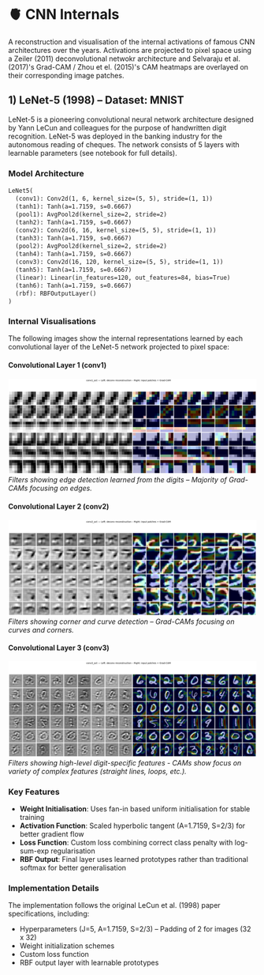 # 🫀 CNN Internals

A reconstruction and visualisation of the internal activations of famous CNN architectures over the years. Activations are projected to pixel space using a Zeiler (2011) deconvolutional netwokr architecture and Selvaraju et al. (2017)'s Grad-CAM / Zhou et el. (2015)'s CAM heatmaps are overlayed on their corresponding image patches.

## 1) LeNet-5 (1998) – Dataset: MNIST

LeNet-5 is a pioneering convolutional neural network architecture designed by Yann LeCun and colleagues for the purpose of handwritten digit recognition. LeNet-5 was deployed in the banking industry for the autonomous reading of cheques. The network consists of 5 layers with learnable parameters (see notebook for full details).

### Model Architecture

```
LeNet5(
  (conv1): Conv2d(1, 6, kernel_size=(5, 5), stride=(1, 1))
  (tanh1): Tanh(a=1.7159, s=0.6667)
  (pool1): AvgPool2d(kernel_size=2, stride=2)
  (tanh2): Tanh(a=1.7159, s=0.6667)
  (conv2): Conv2d(6, 16, kernel_size=(5, 5), stride=(1, 1))
  (tanh3): Tanh(a=1.7159, s=0.6667)
  (pool2): AvgPool2d(kernel_size=2, stride=2)
  (tanh4): Tanh(a=1.7159, s=0.6667)
  (conv3): Conv2d(16, 120, kernel_size=(5, 5), stride=(1, 1))
  (tanh5): Tanh(a=1.7159, s=0.6667)
  (linear): Linear(in_features=120, out_features=84, bias=True)
  (tanh6): Tanh(a=1.7159, s=0.6667)
  (rbf): RBFOutputLayer()
)
```

### Internal Visualisations

The following images show the internal representations learned by each convolutional layer of the LeNet-5 network projected to pixel space:

#### Convolutional Layer 1 (conv1)
![Conv1 Internal Representations](images/lenet-5_conv1.png)
*Filters showing edge detection learned from the digits – Majority of Grad-CAMs focusing on edges.*

#### Convolutional Layer 2 (conv2)  
![Conv2 Internal Representations](images/lenet-5_conv2.png)
*Filters showing corner and curve detection – Grad-CAMs focusing on curves and corners.*

#### Convolutional Layer 3 (conv3)
![Conv3 Internal Representations](images/lenet-5_conv3.png)
*Filters showing high-level digit-specific features - CAMs show focus on variety of complex features (straight lines, loops, etc.).*

### Key Features

- **Weight Initialisation**: Uses fan-in based uniform initialisation for stable training
- **Activation Function**: Scaled hyperbolic tangent (A=1.7159, S=2/3) for better gradient flow
- **Loss Function**: Custom loss combining correct class penalty with log-sum-exp regularisation
- **RBF Output**: Final layer uses learned prototypes rather than traditional softmax for better generalisation

### Implementation Details

The implementation follows the original LeCun et al. (1998) paper specifications, including:
- Hyperparameters (J=5, A=1.7159, S=2/3)
– Padding of 2 for images (32 x 32)
- Weight initialization schemes
- Custom loss function
- RBF output layer with learnable prototypes

